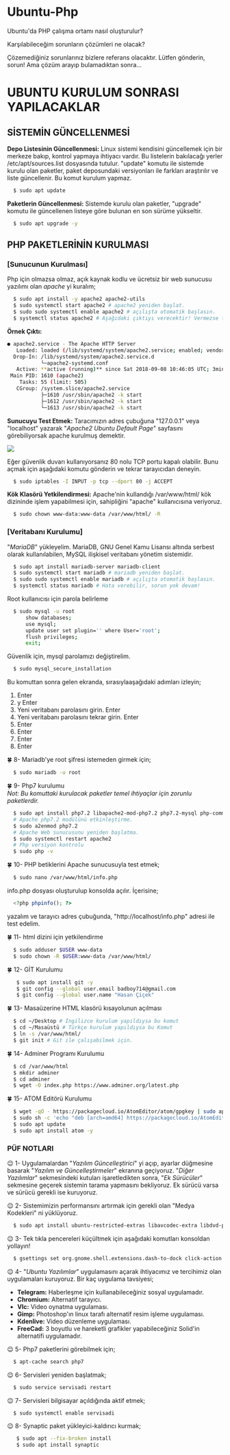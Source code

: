 

# Ubuntu-Php
Ubuntu'da PHP çalışma ortamı nasıl oluşturulur?

Karşılabileceğim sorunların çözümleri ne olacak?

Çözemediğiniz sorunlarınız bizlere referans olacaktır. Lütfen gönderin, sorun! Ama çözüm arayıp bulamadıktan sonra...

# UBUNTU KURULUM SONRASI YAPILACAKLAR

## SİSTEMİN GÜNCELLENMESİ
**Depo Listesinin Güncellenmesi:** Linux sistemi kendisini güncellemek için bir merkeze bakıp, kontrol yapmaya ihtiyacı vardır. Bu listelerin bakılacağı yerler /etc/apt/sources.list dosyasında tutulur. "update" komutu ile sistemde kurulu olan paketler, paket deposundaki versiyonları ile farkları araştırılır ve liste güncellenir. Bu komut kurulum yapmaz.

```bash
  $ sudo apt update
```

**Paketlerin Güncellenmesi:** Sistemde kurulu olan paketler, "upgrade" komutu ile güncellenen listeye göre bulunan en son sürüme yükseltir.

```bash  
  $ sudo apt upgrade -y
```

## PHP PAKETLERİNİN KURULMASI
### [Sunucunun  Kurulması]
Php için olmazsa olmaz, açık kaynak kodlu ve ücretsiz bir web sunucusu yazılımı olan *apache* yi kuralım;

```bash
  $ sudo apt install -y apache2 apache2-utils
  $ sudo systemctl start apache2 # apache2 yeniden başlat.
  $ sudo sudo systemctl enable apache2 # açılışta otomatik başlasın.
  $ systemctl status apache2 # Aşağıdaki çıktıyı verecektir! Vermezse telaşlanmayın!
```
**Örnek Çıktı:**
```bash
● apache2.service - The Apache HTTP Server
   Loaded: loaded (/lib/systemd/system/apache2.service; enabled; vendor preset: enabled)
  Drop-In: /lib/systemd/system/apache2.service.d
           └─apache2-systemd.conf
   Active: **active (running)** since Sat 2018-09-08 10:46:05 UTC; 3min 37s ago
 Main PID: 1610 (apache2)
    Tasks: 55 (limit: 505)
   CGroup: /system.slice/apache2.service
           ├─1610 /usr/sbin/apache2 -k start
           ├─1612 /usr/sbin/apache2 -k start
           └─1613 /usr/sbin/apache2 -k start
```
**Sunucuyu Test Etmek:** Taracımızın adres çubuğuna "127.0.0.1" veya "localhost" yazarak "*Apache2 Ubuntu Default Page*" sayfasını görebiliyorsak apache kurulmuş demektir.

![](https://lh3.googleusercontent.com/XNhp6I05Wy_eMVUEdGHid8CnD9tJeeY3DYaGaXJ8Ls_eLhbbow1Ck1LusT9T0uMKDKBEa39vSkE)

Eğer güvenlik duvarı kullanıyorsanız 80 nolu TCP portu kapalı olabilir. Bunu açmak için aşağıdaki komutu gönderin ve tekrar tarayıcıdan deneyin.

```bash
  $ sudo iptables -I INPUT -p tcp --dport 80 -j ACCEPT
```

**Kök Klasörü Yetkilendirmesi:** Apache'nin kullandığı /var/www/html/ kök dizininde işlem yapabilmesi için, sahipliğini "apache" kullanıcısına veriyoruz.

```bash
  $ sudo chown www-data:www-data /var/www/html/ -R
```

### [Veritabanı Kurulumu]
"*MariaDB*" yükleyelim. MariaDB, GNU Genel Kamu Lisansı altında serbest olarak kullanılabilen, MySQL ilişkisel veritabanı yönetim sistemidir.

```bash
  $ sudo apt install mariadb-server mariadb-client
  $ sudo systemctl start mariadb # mariadb yeniden başlat.
  $ sudo sudo systemctl enable mariadb # açılışta otomatik başlasın.
  $ systemctl status mariadb # Hata verebilir, sorun yok devam!
```

Root kullanıcısı için parola belirleme

```bash
  $ sudo mysql -u root
      show databases;
      use mysql;
      update user set plugin='' where User='root';
      flush privileges;
      exit;
```

Güvenlik için, mysql parolamızı değiştirelim.

```bash
  $ sudo mysql_secure_installation   
```
Bu komuttan sonra gelen ekranda, sırasıylaaşağıdaki adımları izleyin;<br>

 1. Enter<br>
 2. y Enter
 3. Yeni veritabanı parolasını girin. Enter <br>
 4. Yeni veritabanı parolasını tekrar girin. Enter <br>
 5. Enter <br>
 6. Enter <br>
 7. Enter <br>
 8. Enter <br>

:four_leaf_clover: 8- Mariadb'ye root şifresi istemeden girmek için;

```bash
  $ sudo mariadb -u root
```

:four_leaf_clover: 9- Php7 kurulumu<br>
*Not: Bu komuttaki kurulacak paketler temel ihtiyaçlar için zorunlu paketlerdir.*

```bash
  $ sudo apt install php7.2 libapache2-mod-php7.2 php7.2-mysql php-common php7.2-cli php7.2-common php7.2-json php7.2-opcache php7.2-readline
  # Apache php7.2 modülünü etkinleştirme.
  $ sudo a2enmod php7.2
  # Apache Web sunucusunu yeniden başlatma.
  $ sudo systemctl restart apache2
  # Php versiyon kontrolu
  $ sudo php -v
```

:four_leaf_clover: 10- PHP betiklerini Apache sunucusuyla test etmek;

```bash
  $ sudo nano /var/www/html/info.php
```
info.php dosyası oluşturulup konsolda açılır. İçerisine;

```php
  <?php phpinfo(); ?>
```
yazalım ve tarayıcı adres çubuğunda, "http://localhost/info.php" adresi ile test edelim.

:four_leaf_clover: 11- html dizini için yetkilendirme

```bash
  $ sudo adduser $USER www-data
  $ sudo chown -R $USER:www-data /var/www/html/
```

:four_leaf_clover: 12- GİT Kurulumu

```bash
   $ sudo apt install git -y
   $ git config --global user.email badboy714@gmail.com
   $ git config --global user.name "Hasan Çiçek"
```

:four_leaf_clover: 13- Masaüzerine HTML klasörü kısayolunun açılması

```bash
  $ cd ~/Desktop # İngilizce kurulum yapıldıysa bu komut
  $ cd ~/Masaüstü # Türkçe kurulum yapıldıysa bu Komut
  $ ln -s /var/www/html/  
  $ git init # Git ile çalışabilmek için.
```

:four_leaf_clover: 14- Adminer Programı Kurulumu

```bash
  $ cd /var/www/html
  $ mkdir adminer
  $ cd adminer
  $ wget -O index.php https://www.adminer.org/latest.php
```

:four_leaf_clover: 15- ATOM Editörü Kurulumu

```bash
  $ wget -qO - https://packagecloud.io/AtomEditor/atom/gpgkey | sudo apt-key add -
  $ sudo sh -c 'echo "deb [arch=amd64] https://packagecloud.io/AtomEditor/atom/any/ any main" > /etc/apt/sources.list.d/atom.list'
  $ sudo apt update
  $ sudo apt install atom -y
```

### PÜF NOTLARI

:wink: 1- Uygulamalardan "*Yazılım Güncelleştirici*" yi açıp, ayarlar düğmesine basarak "*Yazılım ve Güncelleştirmeler*" ekranına geçiyoruz. "*Diğer Yazılımlar*" sekmesindeki kutuları işaretledikten sonra, "*Ek Sürücüler*" sekmesine geçerek sistemin tarama yapmasını bekliyoruz. Ek sürücü varsa ve sürücü gerekli ise kuruyoruz.

:wink: 2- Sistemimizin performansını artırmak için gerekli olan "Medya Kodekleri" ni yüklüyoruz.

```bash
  $ sudo apt install ubuntu-restricted-extras libavcodec-extra libdvd-pkg
```

:wink: 3- Tek tıkla pencereleri küçültmek için aşağıdaki komutları konsoldan yollayın!

```bash
  $ gsettings set org.gnome.shell.extensions.dash-to-dock click-action 'minimize'
```

:wink: 4- "*Ubuntu Yazılımlar*" uygulamasını açarak ihtiyacımız ve tercihimiz olan uygulamaları kuruyoruz. Bir kaç uygulama tavsiyesi;

- **Telegram:** Haberleşme için kullanabileceğiniz sosyal uygulamadır.
 - **Chromium:** Alternatif tarayıcı.
 - **Vlc:** Video oynatma uygulaması.
 - **Gimp:** Photoshop'ın linux tarafı alternatif resim işleme uygulaması.
 - **Kdenlive:** Video düzenleme uygulaması.
 - **FreeCad:** 3 boyutlu ve hareketli grafikler yapabileceğiniz Solid'in alternatifi uygulamadır.

:wink: 5- Php7 paketlerini görebilmek için;

```bash
  $ apt-cache search php7
```

:wink: 6- Servisleri yeniden başlatmak;

```bash
  $ sudo service servisadi restart
```

:wink: 7- Servisleri bilgisayar açıldığında aktif etmek;

```bash
  $ sudo systemctl enable servisadi
```

:wink: 8- Synaptic paket yükleyici-kaldırıcı kurmak;

```bash
   $ sudo apt --fix-broken install
   $ sudo apt install synaptic
```
